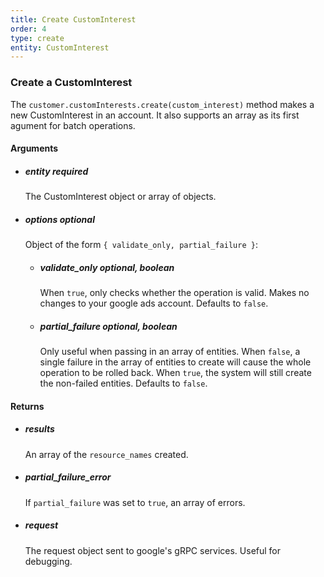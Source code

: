 ```yaml
---
title: Create CustomInterest 
order: 4
type: create
entity: CustomInterest 
---
```


### Create a CustomInterest 

The `customer.customInterests.create(custom_interest)` method makes a new CustomInterest in an account. It also supports an array as its first agument for batch operations.


#### Arguments

- ##### entity *required* 
    The CustomInterest object or array of objects.
- ##### options *optional*
    Object of the form `{ validate_only, partial_failure }`:
    - ##### validate_only *optional, boolean* 
        When `true`, only checks whether the operation is valid. Makes no changes to your google ads account. Defaults to `false`.
    - ##### partial_failure *optional, boolean*
        Only useful when passing in an array of entities. When `false`, a single failure in the array of entities to create will cause the whole operation to be rolled back. When `true`, the system will still create the non-failed entities. Defaults to `false`.


#### Returns

- ##### results
    An array of the `resource_names` created.
- ##### partial_failure_error
    If `partial_failure` was set to `true`, an array of errors.
- ##### request
    The request object sent to google's gRPC services. Useful for debugging.
